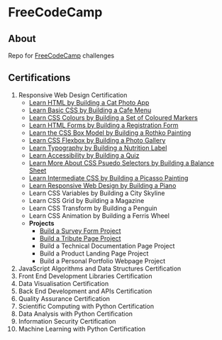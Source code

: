 # FreeCodeCamp

## About

Repo for [FreeCodeCamp](https://www.freecodecamp.org/) challenges

## Certifications

1. Responsive Web Design Certification
   - [Learn HTML by Building a Cat Photo App](ResponsiveWebDesign/LearnHTMLCatPhotoApp/)
   - [Learn Basic CSS by Building a Cafe Menu](ResponsiveWebDesign/LearnCSSCafeMenu/)
   - [Learn CSS Colours by Building a Set of Coloured Markers](ResponsiveWebDesign/LearnCSSColorsColoredMarkers/)
   - [Learn HTML Forms by Building a Registration Form](ResponsiveWebDesign/HTMLFormsRegistrationForm/)
   - [Learn the CSS Box Model by Building a Rothko Painting](ResponsiveWebDesign/CSSBoxModelRothkoPainting/)
   - [Learn CSS Flexbox by Building a Photo Gallery](ResponsiveWebDesign/CSSFlexBoxPhotoGallery/)
   - [Learn Typography by Building a Nutrition Label](ResponsiveWebDesign/LearnTypographyNutritionLabel/)
   - [Learn Accessibility by Building a Quiz](ResponsiveWebDesign/LearnAccessibilityQuiz/)
   - [Learn More About CSS Psuedo Selectors by Building a Balance Sheet](ResponsiveWebDesign/CSSPseudoSelectorsBalanceSheet/)
   - [Learn Intermediate CSS by Building a Picasso Painting](ResponsiveWebDesign/IntermediateCSSPicassoPainting/)
   - [Learn Responsive Web Design by Building a Piano](ResponsiveWebDesign/ResponsiveWebDesignPiano/)
   - Learn CSS Variables by Building a City Skyline
   - Learn CSS Grid by Building a Magazine
   - Learn CSS Transform by Building a Penguin
   - Learn CSS Animation by Building a Ferris Wheel
   - **Projects**
     - [Build a Survey Form Project](ResponsiveWebDesign/Projects/SurveyForm/)
     - [Build a Tribute Page Project](ResponsiveWebDesign/Projects/TributePage/)
     - Build a Technical Documentation Page Project
     - Build a Product Landing Page Project
     - Build a Personal Portfolio Webpage Project
2. JavaScript Algorithms and Data Structures Certification
3. Front End Development Libraries Certification
4. Data Visualisation Certification
5. Back End Development and APIs Certification
6. Quality Assurance Certification
7. Scientific Computing with Python Certification
8. Data Analysis with Python Certification
9. Information Security Certification
10. Machine Learning with Python Certification

